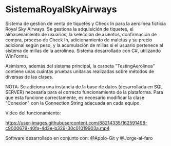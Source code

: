 # SistemaRoyalSkyAirways
Sistema de gestión de venta de tiquetes y Check In para la aerolínea ficticia Royal Sky Airways. Se gestiona la adquisición de tiquetes, el almacenamiento de usuarios, la selección de asientos, confirmación de compra, proceso de Check In, adicionamiento de maletas y su precio adicional según peso, y la acumulación de millas si el usuario pertenece al sistema de millas de la aerolínea. Sistema desarrollado con C#, utilizando WinForms.

Asimismo, además del sistema principal, la carpeta "TestingAerolinea" contiene unas cuántas pruebas unitarias realizadas sobre métodos de diversas de las clases. 

NOTA: Se adiciona una instancia de la base de datos (desarrollada en SQL SERVER) necesaria para el correcto funcionamiento de la plataforma. Para que esta funcione correctamente, es necesario modificar la clase "Conexion" con la Connection String adecuada en cada equipo. 

Video del funcionamiento: 

https://user-images.githubusercontent.com/88214335/162591498-c9000679-40fa-4d3e-b329-30c01019903a.mp4

Software desarrollado en conjunto con: @Apolo-Git y @Jorge-al-faro
